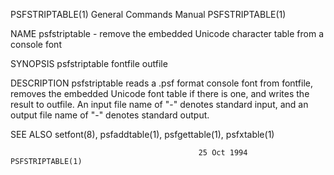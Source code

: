 PSFSTRIPTABLE(1)                        General Commands Manual                       PSFSTRIPTABLE(1)

NAME
       psfstriptable - remove the embedded Unicode character table from a console font

SYNOPSIS
       psfstriptable fontfile outfile

DESCRIPTION
       psfstriptable reads a .psf format console font from fontfile, removes the embedded Unicode font
       table if there is one, and writes the result to outfile.  An input file  name  of  "-"  denotes
       standard input, and an output file name of "-" denotes standard output.

SEE ALSO
       setfont(8), psfaddtable(1), psfgettable(1), psfxtable(1)

                                              25 Oct 1994                             PSFSTRIPTABLE(1)
